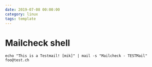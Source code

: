 ```yaml
--- 
date: 2019-07-08 00:00:00
category: linux
tags: template
---
```

# Mailcheck shell

    echo "This is a Testmail! [mik]" | mail -s "Mailcheck - TESTMail" foo@test.ch
